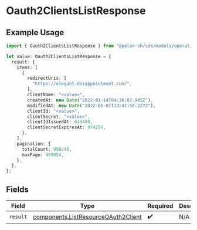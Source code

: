 # Oauth2ClientsListResponse

## Example Usage

```typescript
import { Oauth2ClientsListResponse } from "@polar-sh/sdk/models/operations";

let value: Oauth2ClientsListResponse = {
  result: {
    items: [
      {
        redirectUris: [
          "https://elegant-disappointment.com/",
        ],
        clientName: "<value>",
        createdAt: new Date("2022-01-14T04:36:02.905Z"),
        modifiedAt: new Date("2022-05-07T13:41:56.227Z"),
        clientId: "<value>",
        clientSecret: "<value>",
        clientIdIssuedAt: 618480,
        clientSecretExpiresAt: 974257,
      },
    ],
    pagination: {
      totalCount: 990345,
      maxPage: 409054,
    },
  },
};
```

## Fields

| Field                                                                                      | Type                                                                                       | Required                                                                                   | Description                                                                                |
| ------------------------------------------------------------------------------------------ | ------------------------------------------------------------------------------------------ | ------------------------------------------------------------------------------------------ | ------------------------------------------------------------------------------------------ |
| `result`                                                                                   | [components.ListResourceOAuth2Client](../../models/components/listresourceoauth2client.md) | :heavy_check_mark:                                                                         | N/A                                                                                        |